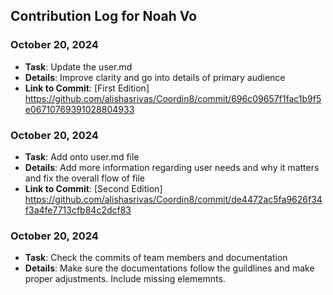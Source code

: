 ## Contribution Log for Noah Vo

### October 20, 2024
- **Task**: Update the user.md
- **Details**: Improve clarity and go into details of primary audience
- **Link to Commit**: [First Edition] https://github.com/alishasrivas/Coordin8/commit/696c09657f1fac1b9f5e06710769391028804933

### October 20, 2024
- **Task**: Add onto user.md file
- **Details**: Add more information regarding user needs and why it matters and fix the overall flow of file
- **Link to Commit**: [Second Edition] https://github.com/alishasrivas/Coordin8/commit/de4472ac5fa9626f34f3a4fe7713cfb84c2dcf83

### October 20, 2024
- **Task**: Check the commits of team members and documentation
- **Details**: Make sure the documentations follow the guildlines and make proper adjustments. Include missing elememnts.
